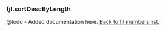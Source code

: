 ### fjl.sortDescByLength
@todo - Added documentation here.
[Back to fjl members list.](#fjl-members-list)
